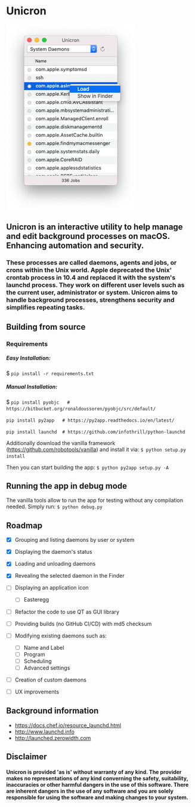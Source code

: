 # Unicron

![Interface](https://raw.githubusercontent.com/form-follows-function/unicron/master/ui.png)


## Unicron is an interactive utility to help manage and edit background processes on macOS. Enhancing automation and security. 

### These processes are called daemons, agents and jobs, or crons within the Unix world. Apple deprecated the Unix' crontab process in 10.4 and replaced it with the system's launchd process. They work on different user levels such as the current user, administrator or system. Unicron aims to handle background processes, strengthens security and simplifies repeating tasks.



## Building from source

### Requirements

##### Easy Installation:
$ `pip install -r requirements.txt`


##### Manual Installation:
$ `pip install pyobjc   # https://bitbucket.org/ronaldoussoren/pyobjc/src/default/`

`pip install py2app   # https://py2app.readthedocs.io/en/latest/`

`pip install launchd  # https://github.com/infothrill/python-launchd`


Additionally download the vanilla framework (https://github.com/robotools/vanilla) and install it via:
`$ python setup.py install`


Then you can start building the app:
 `$ python py2app setup.py -A`


## Running the app in debug mode

The vanilla tools allow to run the app for testing without any compilation needed. Simply run:
`$ python debug.py`



## Roadmap

- [x] Grouping and listing daemons by user or system
- [x] Displaying the daemon's status
- [x] Loading and unloading daemons
- [x] Revealing the selected daemon in the Finder
- [ ] Displaying an application icon
   - [ ] Easteregg
- [ ] Refactor the code to use QT as GUI library
- [ ] Providing builds (no GitHub CI/CD) with md5 checksum
- [ ] Modifying existing daemons such as:
  - [ ] Name and Label
  - [ ] Program
  - [ ] Scheduling
  - [ ] Advanced settings
- [ ] Creation of custom daemons
- [ ] UX improvements



## Background information

- https://docs.chef.io/resource_launchd.html
- http://www.launchd.info
- http://launched.zerowidth.com


## Disclaimer

#### Unicron is provided 'as is' without warranty of any kind. The provider makes no representations of any kind converning the safety, suitability, inaccuracies or other harmful dangers in the use of this software. There are inherent dangers in the use of any software and you are solely responsible for using the software and making changes to your system.

